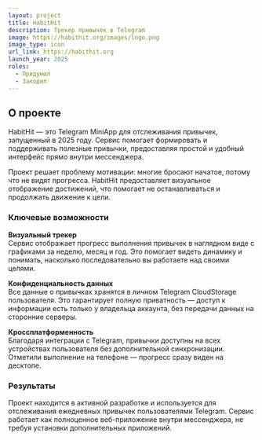 ```yaml
---
layout: project
title: HabitHit
description: Трекер привычек в Telegram
image: https://habithit.org/images/logo.png
image_type: icon
url_link: https://habithit.org
launch_year: 2025
roles:
  - Придумал
  - Закодил
---
```


## О проекте

HabitHit — это Telegram MiniApp для отслеживания привычек, запущенный в 2025 году. Сервис помогает формировать и поддерживать полезные привычки, предоставляя простой и удобный интерфейс прямо внутри мессенджера.

Проект решает проблему мотивации: многие бросают начатое, потому что не видят прогресса. HabitHit предоставляет визуальное отображение достижений, что помогает не останавливаться и продолжать движение к цели.

### Ключевые возможности

**Визуальный трекер**  
Сервис отображает прогресс выполнения привычек в наглядном виде с графиками за неделю, месяц и год. Это помогает видеть динамику и понимать, насколько последовательно вы работаете над своими целями.

**Конфиденциальность данных**  
Все данные о привычках хранятся в личном Telegram CloudStorage пользователя. Это гарантирует полную приватность — доступ к информации есть только у владельца аккаунта, без передачи данных на сторонние серверы.

**Кроссплатформенность**  
Благодаря интеграции с Telegram, привычки доступны на всех устройствах пользователя без дополнительной синхронизации. Отметили выполнение на телефоне — прогресс сразу виден на десктопе.

### Результаты

Проект находится в активной разработке и используется для отслеживания ежедневных привычек пользователями Telegram. Сервис работает как полноценное веб-приложение внутри мессенджера, не требуя установки дополнительных приложений.